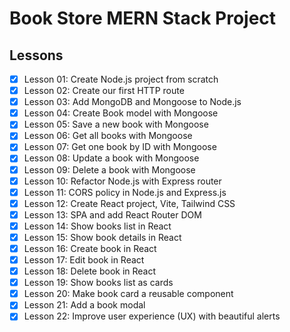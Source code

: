# Book Store MERN Stack Project

## Lessons

- [x] Lesson 01: Create Node.js project from scratch
- [x] Lesson 02: Create our first HTTP route
- [x] Lesson 03: Add MongoDB and Mongoose to Node.js
- [x] Lesson 04: Create Book model with Mongoose
- [x] Lesson 05: Save a new book with Mongoose
- [x] Lesson 06: Get all books with Mongoose
- [x] Lesson 07: Get one book by ID with Mongoose
- [x] Lesson 08: Update a book with Mongoose
- [x] Lesson 09: Delete a book with Mongoose
- [x] Lesson 10: Refactor Node.js with Express router
- [x] Lesson 11: CORS policy in Node.js and Express.js
- [x] Lesson 12: Create React project, Vite, Tailwind CSS
- [x] Lesson 13: SPA and add React Router DOM
- [x] Lesson 14: Show books list in React
- [x] Lesson 15: Show book details in React
- [x] Lesson 16: Create book in React
- [x] Lesson 17: Edit book in React
- [x] Lesson 18: Delete book in React
- [x] Lesson 19: Show books list as cards
- [x] Lesson 20: Make book card a reusable component
- [x] Lesson 21: Add a book modal
- [x] Lesson 22: Improve user experience (UX) with beautiful alerts
